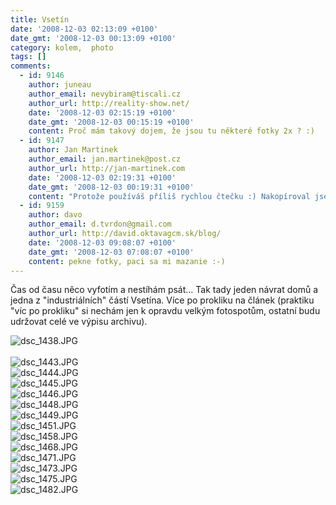 ```yaml
---
title: Vsetín
date: '2008-12-03 02:13:09 +0100'
date_gmt: '2008-12-03 00:13:09 +0100'
category: kolem,  photo
tags: []
comments:
  - id: 9146
    author: juneau
    author_email: nevybiram@tiscali.cz
    author_url: http://reality-show.net/
    date: '2008-12-03 02:15:19 +0100'
    date_gmt: '2008-12-03 00:15:19 +0100'
    content: Proč mám takový dojem, že jsou tu některé fotky 2x ? :)
  - id: 9147
    author: Jan Martinek
    author_email: jan.martinek@post.cz
    author_url: http://jan-martinek.com
    date: '2008-12-03 02:19:31 +0100'
    date_gmt: '2008-12-03 00:19:31 +0100'
    content: "Protože používáš příliš rychlou čtečku :) Nakopíroval jsem si wordpressem nagenerované řádky a změnil jen alty, ne srcy :) Ale hned jsem si toho všiml, tak je to už v pořádku :)\r\n\r\n(Tjo, děláš nad plán :))"
  - id: 9159
    author: davo
    author_email: d.tvrdon@gmail.com
    author_url: http://david.oktavagcm.sk/blog/
    date: '2008-12-03 09:08:07 +0100'
    date_gmt: '2008-12-03 07:08:07 +0100'
    content: pekne fotky, paci sa mi mazanie :-)
---
```

<p>Čas od času něco vyfotím a nestíhám psát... Tak tady jeden návrat domů a jedna z "industriálních" částí Vsetína. Více po prokliku na článek (praktiku "víc po prokliku" si nechám jen k opravdu velkým fotospotům, ostatní budu udržovat celé ve výpisu archivu).</p>
<p><img src='/assets/migrated/wp-uploads/2008/12/dsc_1438.JPG' alt='dsc_1438.JPG' /><br />
<a id="more"></a><a id="more-847"></a><br />
<img src='/assets/migrated/wp-uploads/2008/12/dsc_1443.JPG' alt='dsc_1443.JPG' /><br />
<img src='/assets/migrated/wp-uploads/2008/12/dsc_1444.JPG' alt='dsc_1444.JPG' /><br />
<img src='/assets/migrated/wp-uploads/2008/12/dsc_1445.JPG' alt='dsc_1445.JPG' /><br />
<img src='/assets/migrated/wp-uploads/2008/12/dsc_1446.JPG' alt='dsc_1446.JPG' /><br />
<img src='/assets/migrated/wp-uploads/2008/12/dsc_1448.JPG' alt='dsc_1448.JPG' /><br />
<img src='/assets/migrated/wp-uploads/2008/12/dsc_1449.JPG' alt='dsc_1449.JPG' /><br />
<img src='/assets/migrated/wp-uploads/2008/12/dsc_1451.JPG' alt='dsc_1451.JPG' /><br />
<img src='/assets/migrated/wp-uploads/2008/12/dsc_1458.JPG' alt='dsc_1458.JPG' /><br />
<img src='/assets/migrated/wp-uploads/2008/12/dsc_1468.JPG' alt='dsc_1468.JPG' /><br />
<img src='/assets/migrated/wp-uploads/2008/12/dsc_1471.JPG' alt='dsc_1471.JPG' /><br />
<img src='/assets/migrated/wp-uploads/2008/12/dsc_1473.JPG' alt='dsc_1473.JPG' /><br />
<img src='/assets/migrated/wp-uploads/2008/12/dsc_1475.JPG' alt='dsc_1475.JPG' /><br />
<img src='/assets/migrated/wp-uploads/2008/12/dsc_1482.JPG' alt='dsc_1482.JPG' /></p>
